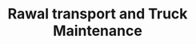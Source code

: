 ---
title: "Rawal transport and Truck Maintenance"
url: /vaudreuil-dorion/rawal-transport-and-truck-maintenance/
shop: Autowerkstatt
---